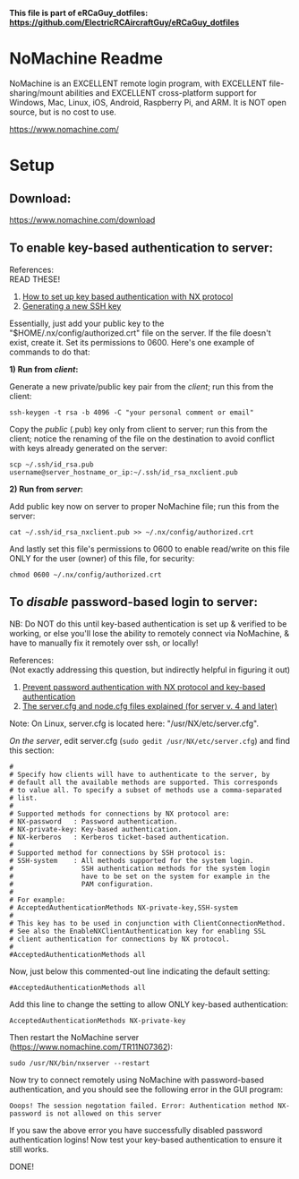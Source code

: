 **This file is part of eRCaGuy_dotfiles: https://github.com/ElectricRCAircraftGuy/eRCaGuy_dotfiles**

# NoMachine Readme

NoMachine is an EXCELLENT remote login program, with EXCELLENT file-sharing/mount abilities and EXCELLENT cross-platform support for Windows, Mac, Linux, iOS, Android, Raspberry Pi, and ARM. It is NOT open source, but is no cost to use.

https://www.nomachine.com/  

# Setup

## Download:
https://www.nomachine.com/download

## To enable key-based authentication to server:

References:  
READ THESE!

1. [How to set up key based authentication with NX protocol](https://www.nomachine.com/AR02L00785)
2. [Generating a new SSH key](https://help.github.com/en/github/authenticating-to-github/generating-a-new-ssh-key-and-adding-it-to-the-ssh-agent)

Essentially, just add your public key to the "$HOME/.nx/config/authorized.crt" file on the server. If the file doesn't exist, create it. Set its permissions to 0600. Here's one example of commands to do that:

**1) Run from _client_:**

Generate a new private/public key pair from the *client*; run this from the client:

    ssh-keygen -t rsa -b 4096 -C "your personal comment or email"

Copy the *public* (.pub) key only from client to server; run this from the client; notice the renaming of the file on the destination to avoid conflict with keys already generated on the server:

    scp ~/.ssh/id_rsa.pub username@server_hostname_or_ip:~/.ssh/id_rsa_nxclient.pub

**2) Run from _server_:**

Add public key now on server to proper NoMachine file; run this from the server:

    cat ~/.ssh/id_rsa_nxclient.pub >> ~/.nx/config/authorized.crt

And lastly set this file's permissions to 0600 to enable read/write on this file ONLY for the user (owner) of this file, for security:

    chmod 0600 ~/.nx/config/authorized.crt

## To *disable* password-based login to server:

NB: Do NOT do this until key-based authentication is set up & verified to be working, or else you'll lose the ability to remotely connect via NoMachine, & have to manually fix it remotely over ssh, or locally!

References:  
(Not exactly addressing this question, but indirectly helpful in figuring it out)

1. [Prevent password authentication with NX protocol and key-based authentication](https://forums.nomachine.com/topic/prevent-password-authentication-with-nx-protocol-and-key-based-authentication)
2. [The server.cfg and node.cfg files explained (for server v. 4 and later)](https://www.nomachine.com/AR02N00877)

Note: On Linux, server.cfg is located here: "/usr/NX/etc/server.cfg". 

*On the server*, edit server.cfg (`sudo gedit /usr/NX/etc/server.cfg`) and find this section:

    #
    # Specify how clients will have to authenticate to the server, by
    # default all the available methods are supported. This corresponds
    # to value all. To specify a subset of methods use a comma-separated
    # list.
    #
    # Supported methods for connections by NX protocol are:
    # NX-password   : Password authentication.
    # NX-private-key: Key-based authentication.
    # NX-kerberos   : Kerberos ticket-based authentication.
    #
    # Supported method for connections by SSH protocol is:
    # SSH-system    : All methods supported for the system login.
    #                 SSH authentication methods for the system login
    #                 have to be set on the system for example in the
    #                 PAM configuration.
    #
    # For example:
    # AcceptedAuthenticationMethods NX-private-key,SSH-system
    #
    # This key has to be used in conjunction with ClientConnectionMethod.
    # See also the EnableNXClientAuthentication key for enabling SSL
    # client authentication for connections by NX protocol.
    #
    #AcceptedAuthenticationMethods all

Now, just below this commented-out line indicating the default setting:

    #AcceptedAuthenticationMethods all

Add this line to change the setting to allow ONLY key-based authentication: 

    AcceptedAuthenticationMethods NX-private-key

Then restart the NoMachine server (https://www.nomachine.com/TR11N07362):

    sudo /usr/NX/bin/nxserver --restart

Now try to connect remotely using NoMachine with password-based authentication, and you should see the following error in the GUI program:

    Ooops! The session negotation failed. Error: Authentication method NX-password is not allowed on this server

If you saw the above error you have successfully disabled password authentication logins! Now test your key-based authentication to ensure it still works.

DONE!

